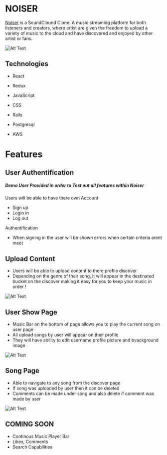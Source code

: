 # NOISER

[Noiser](https://noiser.herokuapp.com/#/) is a SoundClound Clone. A music streaming platform for both listeners and creators, where artist are given the freedom to upload a variety of music to the cloud and have discovered and enjoyed by other artist or fans.

![Alt Text](https://media.giphy.com/media/ByKTqau4nbgk9rbOLi/giphy.gif)


## Technologies

- React
- Redux 
- JavaScript
- CSS

- Rails
- Postgresql

- AWS

# Features

## User Authentification 

##### Demo User Provided in order to Test out all features within Noiser

Users will be able to have there own Account 

- Sign up
- Login in
- Log out

Authentification

- When signing in the user will be shown errors when certain criteria arent meet

## Upload Content

- Users will be able to upload content to there profile discover 
- Depending on the genre of their song, it will appear in the destinated bucket on the discover making it easy for you to keep your music in order !

![Alt Text](https://media.giphy.com/media/oGAbFy0Ge0HqjVBPxJ/giphy.gif)

## User Show Page

- Music Bar on the bottom of page allows you to play the current song on user page
- All upload songs by user will appear on their profile
- They will have ability to edit username,profile picture and bvackground image

![Alt Text](https://media.giphy.com/media/qROQ2srkC9ARSt5jmp/giphy.gif)


## Song Page 

- Able to navigate to any song from the discover page
- If song was uploaded by user then it can be deleted
- Comments can be made under song and also delete if comment was made by user 

![Alt Text](https://media.giphy.com/media/vvqfzgqtqGL99hncEg/giphy.gif)

## COMING SOON

- Continous Music Player Bar
- Likes, Comments
- Search Capabilities 
